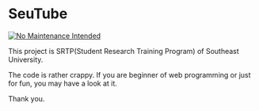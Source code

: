 # SeuTube

[![No Maintenance Intended](http://unmaintained.tech/badge.svg)](http://unmaintained.tech/)

This project is SRTP(Student Research Training Program) of Southeast University.

The code is rather crappy. If you are beginner of web programming or just for fun, you may have a look at it.

Thank you.
